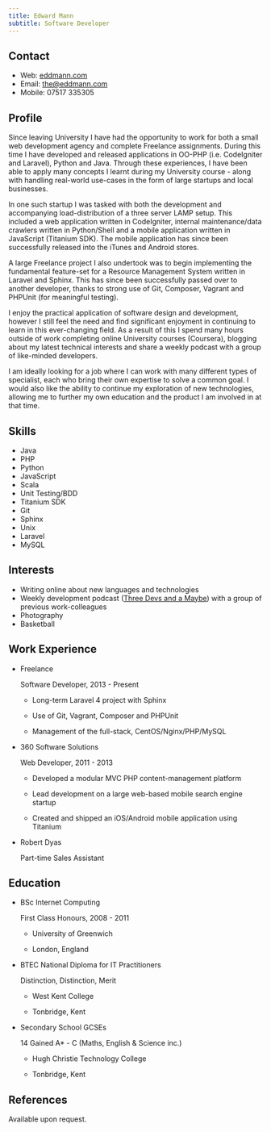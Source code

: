 ```yaml
---
title: Edward Mann
subtitle: Software Developer
---
```



Contact
-------

*   Web: [eddmann.com](http://eddmann.com)
*   Email: [the@eddmann.com](mailto:the@eddmann.com)
*   Mobile: 07517 335305


Profile
-------

Since leaving University I have had the opportunity to work for both a small web development agency and complete Freelance assignments.
During this time I have developed and released applications in OO-PHP (i.e. CodeIgniter and Laravel), Python and Java.
Through these experiences, I have been able to apply many concepts I learnt during my University course - along with handling real-world use-cases in the form of large startups and local businesses.

In one such startup I was tasked with both the development and accompanying load-distribution of a three server LAMP setup.
This included a web application written in CodeIgniter, internal maintenance/data crawlers written in Python/Shell and a mobile application written in JavaScript (Titanium SDK).
The mobile application has since been successfully released into the iTunes and Android stores.

A large Freelance project I also undertook was to begin implementing the fundamental feature-set for a Resource Management System written in Laravel and Sphinx.
This has since been successfully passed over to another developer, thanks to strong use of Git, Composer, Vagrant and PHPUnit (for meaningful testing).

I enjoy the practical application of software design and development, however I still feel the need and find significant enjoyment in continuing to learn in this ever-changing field.
As a result of this I spend many hours outside of work completing online University courses (Coursera), blogging about my latest technical interests and share a weekly podcast with a group of like-minded developers.

I am ideally looking for a job where I can work with many different types of specialist, each who bring their own expertise to solve a common goal.
I would also like the ability to continue my exploration of new technologies, allowing me to further my own education and the product I am involved in at that time.


Skills
------

*   Java
*   PHP
*   Python
*   JavaScript
*   Scala
*   Unit Testing/BDD
*   Titanium SDK
*   Git
*   Sphinx
*   Unix
*   Laravel
*   MySQL


Interests
---------

*   Writing online about new languages and technologies
*   Weekly development podcast ([Three Devs and a Maybe](http://threedevsandamaybe.com)) with a group of previous work-colleagues
*   Photography
*   Basketball


Work Experience
---------------

*   Freelance

    Software Developer, 2013 - Present

    -   Long-term Laravel 4 project with Sphinx

    -   Use of Git, Vagrant, Composer and PHPUnit

    -   Management of the full-stack, CentOS/Nginx/PHP/MySQL

*   360 Software Solutions

    Web Developer, 2011 - 2013

    -   Developed a modular MVC PHP content-management platform

    -   Lead development on a large web-based mobile search engine startup

    -   Created and shipped an iOS/Android mobile application using Titanium

*   Robert Dyas

    Part-time Sales Assistant


Education
---------

*   BSc Internet Computing

    First Class Honours, 2008 - 2011

    -   University of Greenwich

    -   London, England

*   BTEC National Diploma for IT Practitioners

    Distinction, Distinction, Merit

    -   West Kent College

    -   Tonbridge, Kent

*   Secondary School GCSEs

    14 Gained A* - C (Maths, English & Science inc.)

    -   Hugh Christie Technology College

    -   Tonbridge, Kent


References
----------

Available upon request.